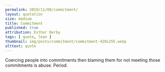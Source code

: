 ```yaml
---
permalink: 2019/11/08/commitment/
layout: quotation
size: medium
title: Commitment
published: true
attribution: Esther Derby
tags: [ quote, lean ]
thumbnail: img/posts/commitment/commitment-420x255.webp
alttext: quote
---
```


Coercing people into commitments then blaming them for not meeting those 
commitments is abuse. Period.
